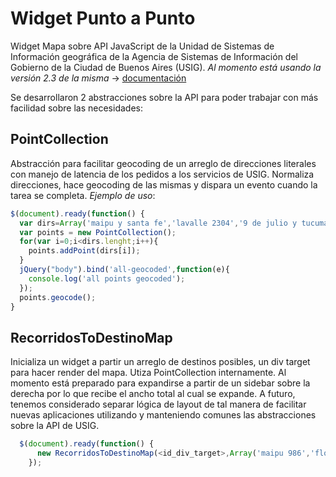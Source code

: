 # Widget Punto a Punto

Widget Mapa sobre API JavaScript de la Unidad de Sistemas de Información geográfica de la Agencia de Sistemas de Información del Gobierno de la Ciudad de Buenos Aires (USIG). *Al momento está usando la versión 2.3 de la misma* -> [documentación](http://servicios.usig.buenosaires.gov.ar/usig-js/2.3/doc/)

Se desarrollaron 2 abstracciones sobre la API para poder trabajar con más facilidad sobre las necesidades:

## PointCollection

Abstracción para facilitar geocoding de un arreglo de direcciones literales con manejo de latencia de los pedidos a los servicios de USIG. Normaliza direcciones, hace geocoding de las mismas y dispara un evento cuando la tarea se completa. *Ejemplo de uso*:

  ``` javascript
  $(document).ready(function() {
    var dirs=Array('maipu y santa fe','lavalle 2304','9 de julio y tucuman');
    var points = new PointCollection();
    for(var i=0;i<dirs.lenght;i++){
      points.addPoint(dirs[i]);
    }
    jQuery("body").bind('all-geocoded',function(e){
      console.log('all points geocoded');
    });
    points.geocode();
  }
  ```

## RecorridosToDestinoMap

Inicializa un widget a partir un arreglo de destinos posibles, un div target para hacer render del mapa. Utiza PointCollection internamente. Al momento está preparado para expandirse a partir de un sidebar sobre la derecha por lo que recibe el ancho total al cual se expande. A futuro, tenemos considerado separar lógica de layout de tal manera de facilitar nuevas aplicaciones utilizando y manteniendo comunes las abstracciones sobre la API de USIG.

``` javascript
  $(document).ready(function() {
	  new RecorridosToDestinoMap(<id_div_target>,Array('maipu 986','florida 448','Cabral 804'),<ancho_a_expandir>);
	});
```
